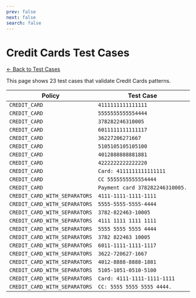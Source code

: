 ```yaml
---
prev: false
next: false
search: false
---
```


# Credit Cards Test Cases

[← Back to Test Cases](/api/test-cases)

This page shows 23 test cases that validate Credit Cards patterns.

| Policy | Test Case |
|--------|-----------|
| `CREDIT_CARD` | `4111111111111111` |
| `CREDIT_CARD` | `5555555555554444` |
| `CREDIT_CARD` | `378282246310005` |
| `CREDIT_CARD` | `6011111111111117` |
| `CREDIT_CARD` | `36227206271667` |
| `CREDIT_CARD` | `5105105105105100` |
| `CREDIT_CARD` | `4012888888881881` |
| `CREDIT_CARD` | `4222222222222220` |
| `CREDIT_CARD` | `Card: 4111111111111111` |
| `CREDIT_CARD` | `CC 5555555555554444` |
| `CREDIT_CARD` | `Payment card 378282246310005.` |
| `CREDIT_CARD_WITH_SEPARATORS` | `4111-1111-1111-1111` |
| `CREDIT_CARD_WITH_SEPARATORS` | `5555-5555-5555-4444` |
| `CREDIT_CARD_WITH_SEPARATORS` | `3782-822463-10005` |
| `CREDIT_CARD_WITH_SEPARATORS` | `4111 1111 1111 1111` |
| `CREDIT_CARD_WITH_SEPARATORS` | `5555 5555 5555 4444` |
| `CREDIT_CARD_WITH_SEPARATORS` | `3782 822463 10005` |
| `CREDIT_CARD_WITH_SEPARATORS` | `6011-1111-1111-1117` |
| `CREDIT_CARD_WITH_SEPARATORS` | `3622-720627-1667` |
| `CREDIT_CARD_WITH_SEPARATORS` | `4012-8888-8888-1881` |
| `CREDIT_CARD_WITH_SEPARATORS` | `5105-1051-0510-5100` |
| `CREDIT_CARD_WITH_SEPARATORS` | `Card: 4111-1111-1111-1111` |
| `CREDIT_CARD_WITH_SEPARATORS` | `CC: 5555 5555 5555 4444.` |
